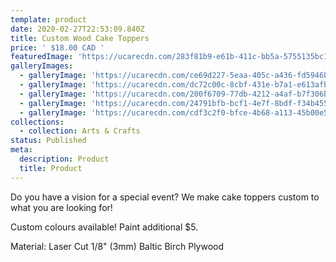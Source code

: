```yaml
---
template: product
date: 2020-02-27T22:53:09.840Z
title: Custom Wood Cake Toppers
price: ' $18.00 CAD '
featuredImage: 'https://ucarecdn.com/283f81b9-e61b-411c-bb5a-5755135bc117/'
galleryImages:
  - galleryImage: 'https://ucarecdn.com/ce69d227-5eaa-405c-a436-fd5946b52587/'
  - galleryImage: 'https://ucarecdn.com/dc72c00c-8cbf-431e-b7a1-e613afb51d79/'
  - galleryImage: 'https://ucarecdn.com/200f6709-77db-4212-a4af-b7f306b862be/'
  - galleryImage: 'https://ucarecdn.com/24791bfb-bcf1-4e7f-8bdf-f34b4554b613/'
  - galleryImage: 'https://ucarecdn.com/cdf3c2f0-bfce-4b68-a113-45b00e581009/'
collections:
  - collection: Arts & Crafts
status: Published
meta:
  description: Product
  title: Product
---
```

Do you have a vision for a special event? We make cake toppers custom to what you are looking for!

Custom colours available! Paint additional $5.

Material: Laser Cut 1/8" (3mm) Baltic Birch Plywood
